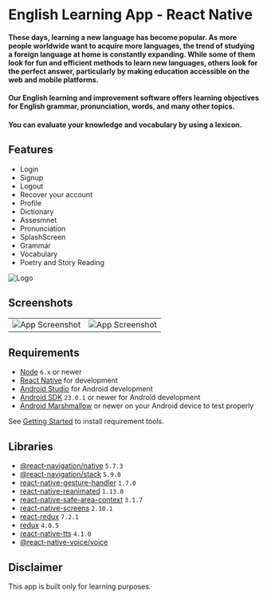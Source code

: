 # English Learning App - React Native
#### These days, learning a new language has become popular. As more people worldwide want to acquire more languages, the trend of studying a foreign language at home is constantly expanding. While some of them look for fun and efficient methods to learn new languages, others look for the perfect answer, particularly by making education accessible on the web and mobile platforms.
#### Our English learning and improvement software offers learning objectives for English grammar, pronunciation, words, and many other topics.
#### You can evaluate your knowledge and vocabulary by using a lexicon.



## Features

- Login 
- Signup
- Logout
- Recover your account
- Profile
- Dictionary
- Assesmnet
- Pronunciation
- SplashScreen
- Grammar 
- Vocabulary
- Poetry and Story Reading


![Logo](https://dev-to-uploads.s3.amazonaws.com/uploads/articles/th5xamgrr6se0x5ro4g6.png)

##  Screenshots
|  |    |
| :---- | :--- | 
|  ![App Screenshot](https://via.placeholder.com/468x300?text=App+Screenshot+Here)  | ![App Screenshot](https://via.placeholder.com/468x300?text=App+Screenshot+Here) |





## Requirements
- [Node](https://nodejs.org) `6.x` or newer
- [React Native](http://facebook.github.io/react-native/docs/getting-started.html) for development
- [Android Studio](https://developer.android.com/studio/index.html) for Android development
- [Android SDK](https://developer.android.com/sdk/) `23.0.1` or newer for Android development
- [Android Marshmallow](https://www.android.com/versions/marshmallow-6-0/) or newer on your Android device to test properly

See [Getting Started](https://facebook.github.io/react-native/docs/getting-started.html) to install requirement tools.

## Libraries
 - [@react-navigation/native](https://github.com/react-navigation/react-navigation) `5.7.3`
 - [@react-navigation/stack](https://github.com/react-navigation/react-navigation) `5.9.0`
 - [react-native-gesture-handler](https://github.com/software-mansion/react-native-gesture-handler) `1.7.0`
 - [react-native-reanimated](https://github.com/software-mansion/react-native-reanimated) `1.13.0`
 - [react-native-safe-area-context](https://github.com/th3rdwave/react-native-safe-area-context) `3.1.7`
 - [react-native-screens](https://github.com/software-mansion/react-native-screens) `2.10.1`
 - [react-redux](https://react-redux.js.org/) `7.2.1`
 - [redux](https://redux.js.org/) `4.0.5`
 - [react-native-tts](https://github.com/ak1394/react-native-tts) `4.1.0`
 - [@react-native-voice/voice](https://github.com/react-native-voice/voice) 
 
## Disclaimer

This app is built only for learning purposes.
 
